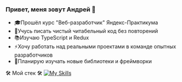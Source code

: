 ### Привет, меня зовут Андрей 👋

* 🎓Прошёл курс "Веб-разработчик" Яндекс-Практикума
* 📝Учусь писать чистый читабельный код без повторений
* 📚Изучаю TypeScript и Redux
* ⚡Хочу работать над реальными проектами в команде опытных разработчиков
* 🧩Планирую изучать новые библиотеки и фреймворки

🛠️ Мой стек 🛠️
[![My Skills](https://skillicons.dev/icons?i=js,html,css,react,babel,nodejs,postman,mongodb,jest,git,express,nginx)](https://skillicons.dev) 

<!--
**andreiklepko88/andreiklepko88** is a ✨ _special_ ✨ repository because its `README.md` (this file) appears on your GitHub profile.

Here are some ideas to get you started:

- 🔭 I’m currently working on ...
- 🌱 I’m currently learning ...
- 👯 I’m looking to collaborate on ...
- 🤔 I’m looking for help with ...
- 💬 Ask me about ...
- 📫 How to reach me: ...
- 😄 Pronouns: ...
- ⚡ Fun fact: ...
-->
